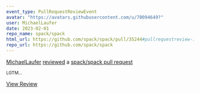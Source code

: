 ```yaml
---
event_type: PullRequestReviewEvent
avatar: "https://avatars.githubusercontent.com/u/70094649?"
user: MichaelLaufer
date: 2023-02-01
repo_name: spack/spack
html_url: https://github.com/spack/spack/pull/35244#pullrequestreview-1278393148
repo_url: https://github.com/spack/spack
---
```


<a href='https://github.com/MichaelLaufer' target='_blank'>MichaelLaufer</a> <a href='https://github.com/spack/spack/pull/35244#pullrequestreview-1278393148' target='_blank'>reviewed</a> a <a href='https://github.com/spack/spack/pull/35244' target='_blank'>spack/spack pull request</a>

<small>LGTM...</small>

<a href='https://github.com/spack/spack/pull/35244#pullrequestreview-1278393148' target='_blank'>View Review</a>